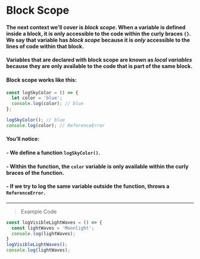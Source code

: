 # Block Scope
#### The next context we’ll cover is *block scope*. When a variable is defined inside a block, it is only accessible to the code within the curly braces `{}`. We say that variable has *block scope* because it is *only* accessible to the lines of code within that block.

#### Variables that are declared with block scope are known as *local variables* because they are only available to the code that is part of the same block.

#### Block scope works like this:
```js
const logSkyColor = () => {
  let color = 'blue'; 
  console.log(color); // blue 
};

logSkyColor(); // blue 
console.log(color); // ReferenceError
```
#### You’ll notice:

#### - We define a function `logSkyColor()`.
#### - Within the function, the `color` variable is only available within the curly braces of the function.
#### - If we try to log the same variable outside the function, throws a `ReferenceError`.
---
> Example Code
```js
const logVisibleLightWaves = () => {
  const lightWaves = 'Moonlight';
  console.log(lightWaves);
}
logVisibleLightWaves();
console.log(lightWaves);
```